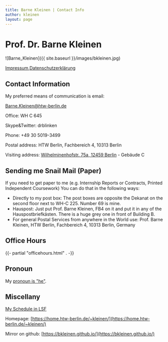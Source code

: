 ```yaml
---
title: Barne Kleinen | Contact Info
author: kleinen
layout: page
---
```


# Prof. Dr. Barne Kleinen

<span class = "float-right">
![Barne_Kleinen]({{ site.baseurl }}/images/bkleinen.jpg)
</span>

<p><a href="{{ site.baseurl }}/contact/impressum">Impressum</a>,<a href="{{ site.baseurl }}/contact/datenschutzerklaerung">Datenschutzerklärung</a>
</p>

## Contact Information

My preferred means of communication is email:

Barne.Kleinen@htw-berlin.de

Office: WH C 645

Skype&Twitter: drblinken

Phone: +49 30 5019-3499

Postal address:
HTW Berlin, Fachbereich 4, 10313 Berlin

Visiting address:
[Wilhelminenhofstr. 75a, 12459 Berlin](https://www.htw-berlin.de/campus/campus-wilhelminenhof/) - Gebäude C

## Sending me Snail Mail (Paper)

If you need to get paper to me (e.g. Internship Reports or Contracts, Printed Independent Coursework)
You can do that in the following ways:

* Directly to my post box: The post boxes are opposite the Dekanat on the second floor next to WH-C 225. Number 69 is mine.
* Hauspost: Just put Prof. Barne Kleinen, FB4 on it and put it in any of the Hauspostbriefkästen. There is a huge grey one in front of Building B.
* For general Postal Services from anywhere in the World use: Prof. Barne Kleinen, HTW Berlin, Fachbereich 4, 10313 Berlin, Germany

## Office Hours

  {{- partial "officehours.html" . -}}

## Pronoun

My [pronoun is \"he\"](https://pronoun.is/he). 

## Miscellany

[My Schedule in LSF](https://lsf.htw-berlin.de/qisserver/rds?state=wplan&act=DDozent&pool=DDozent&show=plan&P.vx=kurz&personal.pid=3545)

Homepage: [https://home.htw-berlin.de/~kleinen/](https://home.htw-berlin.de/~kleinen/)

Mirror on github: [https://bkleinen.github.io/](https://bkleinen.github.io/)
